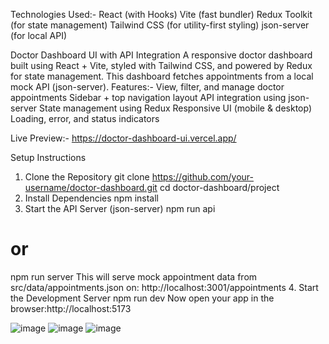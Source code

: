 Technologies Used:-
React (with Hooks)
Vite (fast bundler)
Redux Toolkit (for state management)
Tailwind CSS (for utility-first styling)
json-server (for local API)

Doctor Dashboard UI with API Integration
A responsive doctor dashboard built using React + Vite, styled with Tailwind CSS, and powered by Redux for state management. This dashboard fetches appointments from a local mock API (json-server).
Features:-
View, filter, and manage doctor appointments
Sidebar + top navigation layout
API integration using json-server
State management using Redux
Responsive UI (mobile & desktop)
Loading, error, and status indicators

Live Preview:- https://doctor-dashboard-ui.vercel.app/

Setup Instructions
1. Clone the Repository
git clone https://github.com/your-username/doctor-dashboard.git
cd doctor-dashboard/project
2. Install Dependencies
npm install
3. Start the API Server (json-server)
npm run api
# or
npm run server
This will serve mock appointment data from src/data/appointments.json on:
http://localhost:3001/appointments
4. Start the Development Server
npm run dev
Now open your app in the browser:http://localhost:5173

![image](https://github.com/user-attachments/assets/98b3cfea-ba83-466b-bb2c-88f41492db05)
![image](https://github.com/user-attachments/assets/a9e1e030-e177-4129-ad39-07bb0a16020f)
![image](https://github.com/user-attachments/assets/b5a64cfd-bbd5-495f-8873-2fb8f9474edb)


